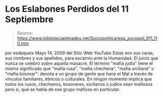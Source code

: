 # Los Eslabones Perdidos del 11 Septiembre

> Source: https://www.bibliotecapleyades.net/Sociopolitica/esp_sociopol_911_110.htm

por
esdaqueix
Mayo 14, 2009
del Sitio Web
YouTube
Estas son sus caras, sus nombres y sus
apellidos, para escarnio ante la Humanidad.
El juicio que nunca se celebró sobre aquella masacre.
El término "mafia judía" tiene el mismo significado que "mafia rusa", "mafia
chechena", "mafia siciliana" o "mafia kosovar": denota a un grupo de gente
que hace
el Mal a través de vínculos familiares,
étnicos o culturales.
En ningún momento implica que todos los
rusos, chechenos, kosovares, sicilianos o judíos sean mafiosos pero sí, que
se habla de ese grupo mafioso en particular.
